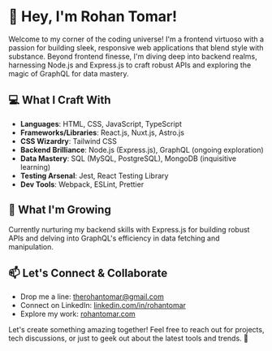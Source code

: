 # 🚀 Hey, I'm Rohan Tomar!

Welcome to my corner of the coding universe! I'm a frontend virtuoso with a passion for building sleek, responsive web applications that blend style with substance. Beyond frontend finesse, I'm diving deep into backend realms, harnessing Node.js and Express.js to craft robust APIs and exploring the magic of GraphQL for data mastery.

## 💻 What I Craft With

- **Languages**: HTML, CSS, JavaScript, TypeScript
- **Frameworks/Libraries**: React.js, Nuxt.js, Astro.js
- **CSS Wizardry**: Tailwind CSS
- **Backend Brilliance**: Node.js (Express.js), GraphQL (ongoing exploration)
- **Data Mastery**: SQL (MySQL, PostgreSQL), MongoDB (inquisitive learning)
- **Testing Arsenal**: Jest, React Testing Library
- **Dev Tools**: Webpack, ESLint, Prettier

## 🌱 What I'm Growing

Currently nurturing my backend skills with Express.js for building robust APIs and delving into GraphQL's efficiency in data fetching and manipulation.

## 📫 Let's Connect & Collaborate

- Drop me a line: [therohantomar@gmail.com](mailto:therohantomar@gmail.com)
- Connect on LinkedIn: [linkedin.com/in/rohantomar](https://www.linkedin.com/in/rohantomar/)
- Explore my work: [rohantomar.com](https://rohantomar.com)

Let's create something amazing together! Feel free to reach out for projects, tech discussions, or just to geek out about the latest tools and trends. 🌟
